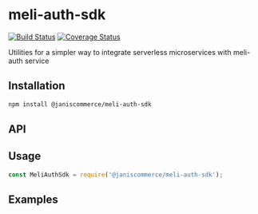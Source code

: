 # meli-auth-sdk

[![Build Status](https://travis-ci.org/janis-commerce/meli-auth-sdk.svg?branch=master)](https://travis-ci.org/janis-commerce/meli-auth-sdk)
[![Coverage Status](https://coveralls.io/repos/github/janis-commerce/meli-auth-sdk/badge.svg?branch=master)](https://coveralls.io/github/janis-commerce/meli-auth-sdk?branch=master)

Utilities for a simpler way to integrate serverless microservices with meli-auth service

## Installation
```sh
npm install @janiscommerce/meli-auth-sdk
```

## API


## Usage
```js
const MeliAuthSdk = require('@janiscommerce/meli-auth-sdk');

```

## Examples
